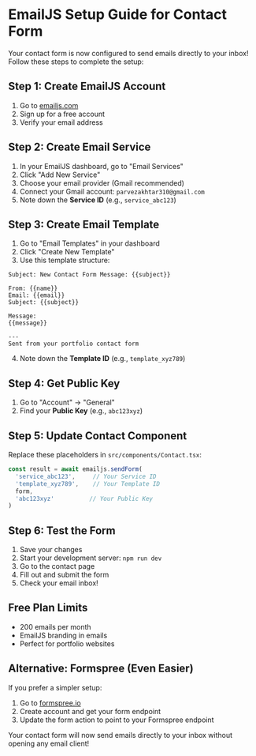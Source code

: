 # EmailJS Setup Guide for Contact Form

Your contact form is now configured to send emails directly to your inbox! Follow these steps to complete the setup:

## Step 1: Create EmailJS Account
1. Go to [emailjs.com](https://www.emailjs.com/)
2. Sign up for a free account
3. Verify your email address

## Step 2: Create Email Service
1. In your EmailJS dashboard, go to "Email Services"
2. Click "Add New Service"
3. Choose your email provider (Gmail recommended)
4. Connect your Gmail account: `parvezakhtar310@gmail.com`
5. Note down the **Service ID** (e.g., `service_abc123`)

## Step 3: Create Email Template
1. Go to "Email Templates" in your dashboard
2. Click "Create New Template"
3. Use this template structure:

```
Subject: New Contact Form Message: {{subject}}

From: {{name}}
Email: {{email}}
Subject: {{subject}}

Message:
{{message}}

---
Sent from your portfolio contact form
```

4. Note down the **Template ID** (e.g., `template_xyz789`)

## Step 4: Get Public Key
1. Go to "Account" → "General"
2. Find your **Public Key** (e.g., `abc123xyz`)

## Step 5: Update Contact Component
Replace these placeholders in `src/components/Contact.tsx`:

```typescript
const result = await emailjs.sendForm(
  'service_abc123',     // Your Service ID
  'template_xyz789',    // Your Template ID
  form,
  'abc123xyz'          // Your Public Key
)
```

## Step 6: Test the Form
1. Save your changes
2. Start your development server: `npm run dev`
3. Go to the contact page
4. Fill out and submit the form
5. Check your email inbox!

## Free Plan Limits
- 200 emails per month
- EmailJS branding in emails
- Perfect for portfolio websites

## Alternative: Formspree (Even Easier)
If you prefer a simpler setup:
1. Go to [formspree.io](https://formspree.io)
2. Create account and get your form endpoint
3. Update the form action to point to your Formspree endpoint

Your contact form will now send emails directly to your inbox without opening any email client!
